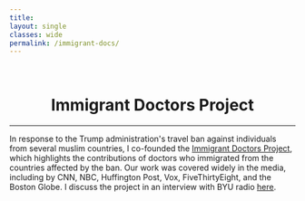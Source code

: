 ```yaml
---
title: 
layout: single
classes: wide
permalink: /immigrant-docs/
---
```

<br/> 


# <center> Immigrant Doctors Project </center>
- - -

In response to the Trump administration's travel ban against individuals from several muslim countries, I co-founded the [Immigrant Doctors Project](https://immigrantdoctors.org/), which highlights the contributions of doctors who immigrated from the countries affected by the ban. Our work was covered widely in the media, including by CNN, NBC, Huffington Post, Vox, FiveThirtyEight, and the Boston Globe. I discuss the project in an interview with BYU radio [here](http://www.byuradio.org/episode/01e0c780-5621-4307-ba99-954c81776308?playhead=2440&autoplay=true).